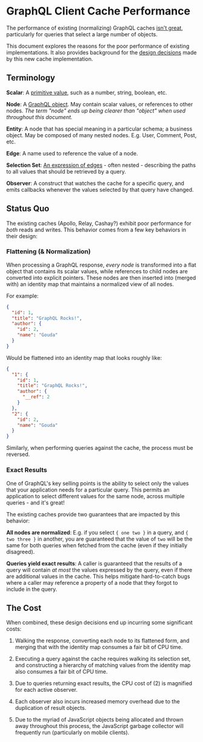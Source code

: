 # GraphQL Client Cache Performance

The performance of existing (normalizing) GraphQL caches [isn't great](http://convoy-scrubbed-graphql-client-benchmarks.s3-website-us-west-2.amazonaws.com), particularly for queries that select a large number of objects.

This document explores the reasons for the poor performance of existing implementations.  It also provides background for the [design decisions](./ARCHITECTURE.md) made by this new cache implementation.


## Terminology

**Scalar**: A [primitive value](http://facebook.github.io/graphql/#sec-Scalars), such as a number, string, boolean, etc.

**Node**: A [GraphQL object](http://facebook.github.io/graphql/#sec-Objects). May contain scalar values, or references to other nodes. _The term "node" ends up being clearer than "object" when used throughout this document._

**Entity**: A node that has special meaning in a particular schema; a business object.  May be composed of many nested nodes.  E.g. User, Comment, Post, etc.

**Edge**: A name used to reference the value of a node.

**Selection Set**: [An expression of edges](http://facebook.github.io/graphql/#sec-Selection-Sets) - often nested - describing the paths to all values that should be retrieved by a query.

**Observer**: A construct that watches the cache for a specific query, and emits callbacks whenever the values selected by that query have changed.


## Status Quo

The existing caches (Apollo, Relay, Cashay?) exhibit poor performance for _both_ reads and writes.  This behavior comes from a few key behaviors in their design:


### Flattening (& Normalization)

When processing a GraphQL response, _every node_ is transformed into a flat object that contains its scalar values, while references to child nodes are converted into explicit pointers.  These nodes are then inserted into (merged with) an identity map that maintains a normalized view of all nodes.

For example:

```json
{
  "id": 1,
  "title": "GraphQL Rocks!",
  "author": {
    "id": 2,
    "name": "Gouda"
  }
}
```

Would be flattened into an identity map that looks roughly like:

```json
{
  "1": {
    "id": 1,
    "title": "GraphQL Rocks!",
    "author": {
      "__ref": 2
    }
  },
  "2": {
    "id": 2,
    "name": "Gouda"
  }
}
```

Similarly, when performing queries against the cache, the process must be reversed.


### Exact Results

One of GraphQL's key selling points is the ability to select only the values that your application needs for a particular query.  This permits an application to select different values for the same node, across multiple queries - and it's great!

The existing caches provide two guarantees that are impacted by this behavior:

**All nodes are normalized**:  E.g. if you select `{ one two }` in a query, and `{ two three }` in another, you are guaranteed that the value of `two` will be the same for both queries when fetched from the cache (even if they initially disagreed).

**Queries yield exact results**: A caller is guaranteed that the results of a query will contain _at most_ the values expressed by the query, even if there are additional values in the cache.  This helps mitigate hard-to-catch bugs where a caller may reference a property of a node that they forgot to include in the query.


## The Cost

When combined, these design decisions end up incurring some significant costs:

1. Walking the response, converting each node to its flattened form, and merging that with the identity map consumes a fair bit of CPU time.

2. Executing a query against the cache requires walking its selection set, and constructing a hierarchy of matching values from the identity map also consumes a fair bit of CPU time.

3. Due to queries returning exact results, the CPU cost of (2) is magnified for each active observer.

4. Each observer also incurs increased memory overhead due to the duplication of result objects.

5. Due to the myriad of JavaScript objects being allocated and thrown away throughout this process, the JavaScript garbage collector will frequently run (particularly on mobile clients).

